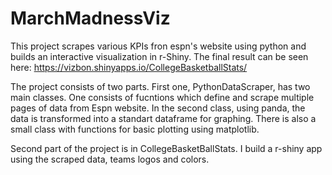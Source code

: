 # MarchMadnessViz

This project scrapes various KPIs fron espn's website using python and builds an interactive visualization in r-Shiny. 
The final result can be seen here:
https://vizbon.shinyapps.io/CollegeBasketballStats/

The project consists of two parts. First one, PythonDataScraper, has two main classes. One consists of fucntions which define and scrape multiple pages of data from Espn website. In the second class, using panda, the data is transformed into a standart dataframe for graphing. There is also a small class with functions for basic plotting using matplotlib.


Second part of the project is in CollegeBasketBallStats. I build a r-shiny app using the scraped data, teams logos and colors.
